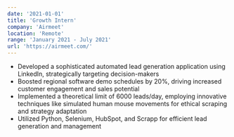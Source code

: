 ```yaml
---
date: '2021-01-01'
title: 'Growth Intern'
company: 'Airmeet'
location: 'Remote'
range: 'January 2021 - July 2021'
url: 'https://airmeet.com/'
---
```


- Developed a sophisticated automated lead generation application using LinkedIn, strategically targeting decision-makers
- Boosted regional software demo schedules by 20%, driving increased customer engagement and sales potential
- Implemented a theoretical limit of 6000 leads/day, employing innovative techniques like simulated human mouse movements for ethical scraping and strategy adaptation
- Utilized Python, Selenium, HubSpot, and Scrapp for efficient lead generation and management
